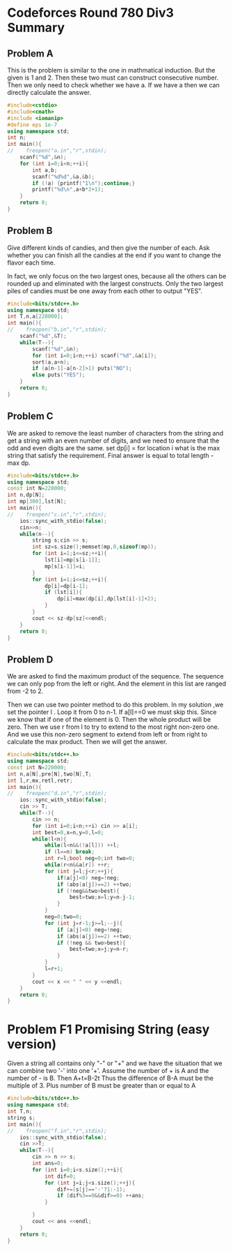 # Codeforces Round 780 Div3 Summary

## Problem A
This is the problem is similar to the one in mathmatical induction. But the given is 1 and 2. Then these two must can construct consecutive number. Then we only need to check whether we have a. If we have a then we can directly calculate the answer.

```cpp
#include<cstdio>
#include<cmath>
#include <iomanip>
#define eps 1e-7
using namespace std;
int n;
int main(){
//    freopen("a.in","r",stdin);
    scanf("%d",&n);
    for (int i=0;i<n;++i){
        int a,b;
        scanf("%d%d",&a,&b);
        if (!a) {printf("1\n");continue;}
        printf("%d\n",a+b*2+1);
    }
    return 0;
}
```

## Problem B
Give different kinds of candies, and then give the number of each. Ask whether you can finish all the candies at the end if you want to change the flavor each time.

In fact, we only focus on the two largest ones, because all the others can be rounded up and eliminated with the largest constructs. Only the two largest piles of candies must be one away from each other to output "YES".
```cpp
#include<bits/stdc++.h>
using namespace std;
int T,n,a[220000];
int main(){
//    freopen("b.in","r",stdin);
    scanf("%d",&T);
    while(T--){
        scanf("%d",&n);
        for (int i=0;i<n;++i) scanf("%d",&a[i]);
        sort(a,a+n);
        if (a[n-1]-a[n-2]>1) puts("NO");
        else puts("YES");
    }
    return 0;
}

```

## Problem C
We are asked to remove the least number of characters from the string and get a string with an even number of digits, and we need to ensure that the odd and even digits are the same.
set dp[i] = for location i what is the max string that satisfy the requirement.
Final answer is equal to total length - max dp.
```cpp
#include<bits/stdc++.h>
using namespace std;
const int N=220000;
int n,dp[N];
int mp[300],lst[N];
int main(){
//    freopen("c.in","r",stdin);
    ios::sync_with_stdio(false);
    cin>>n;
    while(n--){
        string s;cin >> s;
        int sz=s.size();memset(mp,0,sizeof(mp));
        for (int i=1;i<=sz;++i){
            lst[i]=mp[s[i-1]];
            mp[s[i-1]]=i;
        }
        for (int i=1;i<=sz;++i){
            dp[i]=dp[i-1];
            if (lst[i]){
                dp[i]=max(dp[i],dp[lst[i]-1]+2);
            }
        }
        cout << sz-dp[sz]<<endl;
    }
    return 0;
}
```
## Problem D
We are asked to find the maximum product of the sequence. The sequence we can only pop from the left or right. And the element in this list are ranged from -2 to 2.

Then we can use two pointer method to do this problem.
In my solution ,we set the pointer l . Loop it from 0 to n-1. If a[l]==0 we must skip this. Since we know that if one of the element is 0. Then the whole product will be zero. Then we use r from l to try to extend to the most right non-zero one. And we use this non-zero segment to extend from left or from right to calculate the max product. Then we will get the answer.

```cpp
#include<bits/stdc++.h>
using namespace std;
const int N=220000;
int n,a[N],pre[N],two[N],T;
int l,r,mx,retl,retr;
int main(){
//    freopen("d.in","r",stdin);
    ios::sync_with_stdio(false);
    cin >> T;
    while(T--){
        cin >> n;
        for (int i=0;i<n;++i) cin >> a[i];
        int best=0,x=n,y=0,l=0;
        while(l<n){
            while(l<n&&(!a[l])) ++l;
            if (l==n) break;
            int r=l;bool neg=0;int two=0;
            while(r<n&&a[r]) ++r;
            for (int j=l;j<r;++j){
                if(a[j]<0) neg=!neg;
                if (abs(a[j])==2) ++two;
                if (!neg&&two>best){
                    best=two;x=l;y=n-j-1;
                }
            }
            neg=0;two=0;
            for (int j=r-1;j>=l;--j){
                if (a[j]<0) neg=!neg;
                if (abs(a[j])==2) ++two;
                if (!neg && two>best){
                    best=two;x=j;y=n-r;
                }
            }
            l=r+1;
        }
        cout << x << " " << y <<endl;
    }
    return 0;
}
```
# Problem F1  Promising String (easy version)
Given  a string all contains only "-" or  "+" and we have the situation that we can combine two  '-' into one '+'.
Assume the number of + is A and the number of - is B. Then A+t=B-2t
Thus the difference of B-A must be the multiple of 3. Plus number of B must be greater than or equal to A


```cpp
#include<bits/stdc++.h>
using namespace std;
int T,n;
string s;
int main(){
//    freopen("f.in","r",stdin);
    ios::sync_with_stdio(false);
    cin >>T;
    while(T--){
        cin >> n >> s;
        int ans=0;
        for (int i=0;i<s.size();++i){
            int dif=0;
            for (int j=i;j<s.size();++j){
                dif+=(s[j]=='-'?1:-1);
                if (dif%3==0&&dif>=0) ++ans;
            }

        }
        cout << ans <<endl;
    }
    return 0;
}
```
